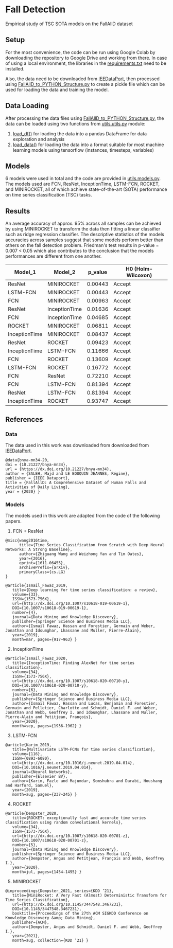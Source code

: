 # Fall Detection

Empirical study of TSC SOTA models on the FallAllD dataset

## Setup

For the most convenience, the code can be run using Google Colab by downloading the repository to Google Drive and working from there. In case of using a local environment, the libraries in the [requirements.txt](https://github.com/almasrifi-rami/fall_detection/blob/main/requirements.txt) need to be installed.

Also, the data need to be downloaded from [IEEDataPort](https://ieee-dataport.org/open-access/fallalld-comprehensive-dataset-human-falls-and-activities-daily-living), then processed using [FallAllD_to_PYTHON_Structure.py](https://github.com/almasrifi-rami/fall_detection/blob/main/src/utils/FallAllD_to_PYTHON_Structure.py) to create a pickle file which can be used for loading the data and training the model.

## Data Loading

After processing the data files using [FallAllD_to_PYTHON_Structure.py](https://github.com/almasrifi-rami/fall_detection/blob/main/src/utils/FallAllD_to_PYTHON_Structure.py), the data can be loaded using two functions from [utils.utils.py](https://github.com/almasrifi-rami/fall_detection/blob/main/src/utils/utils.py) module:

1. [load_df()](https://github.com/almasrifi-rami/fall_detection/blob/1e78539ef9c9c4ccbd2705dc7fa16851039e0f57/src/utils/utils.py#L25) for loading the data into a pandas DataFrame for data exploration and analysis
2. [load_data()](https://github.com/almasrifi-rami/fall_detection/blob/1e78539ef9c9c4ccbd2705dc7fa16851039e0f57/src/utils/utils.py#L194) for loading the data into a format suitable for most machine learning models using tensorflow (instances, timesteps, variables)

## Models

6 models were used in total and the code are provided in [utils.models.py](https://github.com/almasrifi-rami/fall_detection/blob/main/src/utils/models.py). The models used are FCN, ResNet, InceptionTime, LSTM-FCN, ROCKET, and MINIROCKET, all of which achieve state-of-the-art (SOTA) performance on time series classification (TSC) tasks.

## Results

An average accuracy of approx. 95% across all samples can be achieved by using MINIROCKET to transform the data then fitting a linear classifier such as ridge regression classifier. The descriptive statistics of the models accuracies across samples suggest that some models perform better than others on the fall detection problem. Friedman's test results in p-value = 0.007 < 0.05 which also contributes to the conclusion that the models performances are different from one another.



|Model\_1|Model\_2|p\_value|H0 \(Holm-Wilcoxon\)|
|---|---|---|---|
|ResNet|MINIROCKET|0\.00443|Accept|
|LSTM-FCN|MINIROCKET|0\.00443|Accept|
|FCN|MINIROCKET|0\.00963|Accept|
|ResNet|InceptionTime|0\.01636|Accept|
|FCN|InceptionTime|0\.04685|Accept|
|ROCKET|MINIROCKET|0\.06811|Accept|
|InceptionTime|MINIROCKET|0\.08437|Accept|
|ResNet|ROCKET|0\.09423|Accept|
|InceptionTime|LSTM-FCN|0\.11666|Accept|
|FCN|ROCKET|0\.13609|Accept|
|LSTM-FCN|ROCKET|0\.16772|Accept|
|FCN|ResNet|0\.72210|Accept|
|FCN|LSTM-FCN|0\.81394|Accept|
|ResNet|LSTM-FCN|0\.81394|Accept|
|InceptionTime|ROCKET|0\.93747|Accept|

## References

### Data

The data used in this work was downloaded from downloaded from [IEEDataPort](https://ieee-dataport.org/open-access/fallalld-comprehensive-dataset-human-falls-and-activities-daily-living).

```
@data{bnya-mn34-20,
doi = {10.21227/bnya-mn34},
url = {https://dx.doi.org/10.21227/bnya-mn34},
author = {SALEH, Majd and LE BOUQUIN JEANNES, Régine},
publisher = {IEEE Dataport},
title = {FallAllD: A Comprehensive Dataset of Human Falls and Activities of Daily Living},
year = {2020} }
```

### Models

The models used in this work are adapted from the code of the following papers.

1. FCN + ResNet

```
@misc{wang2016time,
      title={Time Series Classification from Scratch with Deep Neural Networks: A Strong Baseline}, 
      author={Zhiguang Wang and Weizhong Yan and Tim Oates},
      year={2016},
      eprint={1611.06455},
      archivePrefix={arXiv},
      primaryClass={cs.LG}
}
```

```
@article{Ismail_Fawaz_2019,
   title={Deep learning for time series classification: a review},
   volume={33},
   ISSN={1573-756X},
   url={http://dx.doi.org/10.1007/s10618-019-00619-1},
   DOI={10.1007/s10618-019-00619-1},
   number={4},
   journal={Data Mining and Knowledge Discovery},
   publisher={Springer Science and Business Media LLC},
   author={Ismail Fawaz, Hassan and Forestier, Germain and Weber, Jonathan and Idoumghar, Lhassane and Muller, Pierre-Alain},
   year={2019},
   month=mar, pages={917–963} }
```

2. InceptionTime

```
@article{Ismail_Fawaz_2020,
   title={InceptionTime: Finding AlexNet for time series classification},
   volume={34},
   ISSN={1573-756X},
   url={http://dx.doi.org/10.1007/s10618-020-00710-y},
   DOI={10.1007/s10618-020-00710-y},
   number={6},
   journal={Data Mining and Knowledge Discovery},
   publisher={Springer Science and Business Media LLC},
   author={Ismail Fawaz, Hassan and Lucas, Benjamin and Forestier, Germain and Pelletier, Charlotte and Schmidt, Daniel F. and Weber, Jonathan and Webb, Geoffrey I. and Idoumghar, Lhassane and Muller, Pierre-Alain and Petitjean, François},
   year={2020},
   month=sep, pages={1936–1962} }
```

3. LSTM-FCN

```
@article{Karim_2019,
   title={Multivariate LSTM-FCNs for time series classification},
   volume={116},
   ISSN={0893-6080},
   url={http://dx.doi.org/10.1016/j.neunet.2019.04.014},
   DOI={10.1016/j.neunet.2019.04.014},
   journal={Neural Networks},
   publisher={Elsevier BV},
   author={Karim, Fazle and Majumdar, Somshubra and Darabi, Houshang and Harford, Samuel},
   year={2019},
   month=aug, pages={237–245} }
```

4. ROCKET

```
@article{Dempster_2020,
   title={ROCKET: exceptionally fast and accurate time series classification using random convolutional kernels},
   volume={34},
   ISSN={1573-756X},
   url={http://dx.doi.org/10.1007/s10618-020-00701-z},
   DOI={10.1007/s10618-020-00701-z},
   number={5},
   journal={Data Mining and Knowledge Discovery},
   publisher={Springer Science and Business Media LLC},
   author={Dempster, Angus and Petitjean, François and Webb, Geoffrey I.},
   year={2020},
   month=jul, pages={1454–1495} }
```

5. MINIROCKET

```
@inproceedings{Dempster_2021, series={KDD ’21},
   title={MiniRocket: A Very Fast (Almost) Deterministic Transform for Time Series Classification},
   url={http://dx.doi.org/10.1145/3447548.3467231},
   DOI={10.1145/3447548.3467231},
   booktitle={Proceedings of the 27th ACM SIGKDD Conference on Knowledge Discovery &amp; Data Mining},
   publisher={ACM},
   author={Dempster, Angus and Schmidt, Daniel F. and Webb, Geoffrey I.},
   year={2021},
   month=aug, collection={KDD ’21} }
```
